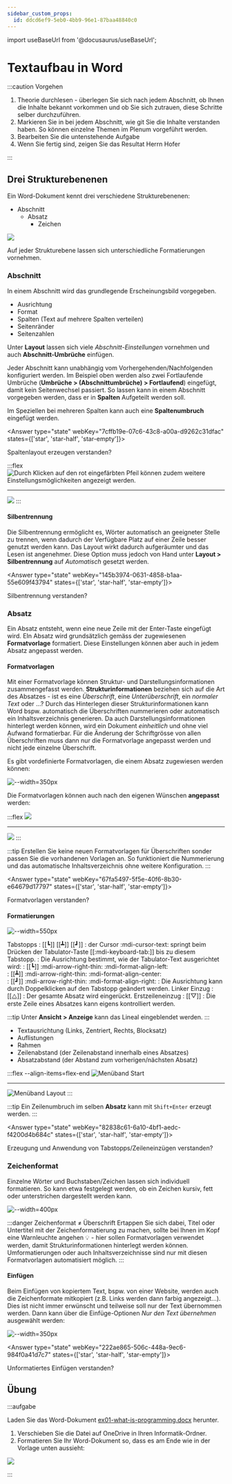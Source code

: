 ```yaml
---
sidebar_custom_props:
  id: ddcd6ef9-5eb0-4bb9-96e1-87baa48840c0
---
```


import useBaseUrl from '@docusaurus/useBaseUrl';

# Textaufbau in Word

:::caution Vorgehen

1. Theorie durchlesen - überlegen Sie sich nach jedem Abschnitt, ob Ihnen die Inhalte bekannt vorkommen und ob Sie sich zutrauen, diese Schritte selber durchzuführen.
2. Markieren Sie in bei jedem Abschnitt, wie git Sie die Inhalte verstanden haben. So können einzelne Themen im Plenum vorgeführt werden.
3. Bearbeiten Sie die untenstehende Aufgabe
4. Wenn Sie fertig sind, zeigen Sie das Resultat Herrn Hofer

:::

## Drei Strukturebenenen
Ein Word-Dokument kennt drei verschiedene Strukturebenenen:

- Abschnitt
  - Absatz
    - Zeichen

<div style={{maxHeight: '450px', overflow: 'auto'}}>

![](images/word-abschnitt-absatz.png)

</div>

Auf jeder Strukturebene lassen sich unterschiedliche Formatierungen vornehmen.

### Abschnitt
In einem Abschnitt wird das grundlegende Erscheinungsbild vorgegeben.
- Ausrichtung
- Format
- Spalten (Text auf mehrere Spalten verteilen)
- Seitenränder
- Seitenzahlen

Unter **Layout** lassen sich viele *Abschnitt-Einstellungen* vornehmen und auch __Abschnitt-Umbrüche__ einfügen. 

Jeder Abschnitt kann unabhängig vom Vorhergehenden/Nachfolgenden konfiguriert werden. Im Beispiel oben werden also zwei Fortlaufende Umbrüche (__Umbrüche > (Abschnittumbrüche) > Fortlaufend__) eingefügt, damit kein Seitenwechsel passiert. So lassen kann in einem Abschnitt vorgegeben werden, dass er in **Spalten** Aufgeteilt werden soll.

Im Speziellen bei mehreren Spalten kann auch eine __Spaltenumbruch__ eingefügt werden.

<Answer type="state" webKey="7cffb19e-07c6-43c8-a00a-d9262c31dfac"  states={['star', 'star-half', 'star-empty']}>

Spaltenlayout erzeugen verstanden?
</Answer>

:::flex
![Durch Klicken auf den rot eingefärbten Pfeil können zudem weitere Einstellungsmöglichkeiten angezeigt werden.](images/word-seite-einrichten.png) 
***
![](images/word-seite-einrichten-pro.png)
:::

#### Silbentrennung

Die Silbentrennung ermöglicht es, Wörter automatisch an geeigneter Stelle zu trennen, wenn dadurch der Verfügbare Platz auf einer Zeile besser genutzt werden kann. Das Layout wirkt dadurch aufgeräumter und das Lesen ist angenehmer. Diese Option muss jedoch von Hand unter __Layout > Silbentrennung__ auf *Automatisch* gesetzt werden.



<Answer type="state" webKey="145b3974-0631-4858-b1aa-55e609f43794" states={['star', 'star-half', 'star-empty']}>

Silbentrennung verstanden?
</Answer>

### Absatz
Ein Absatz entsteht, wenn eine neue Zeile mit der Enter-Taste eingefügt wird. EIn Absatz wird grundsätzlich gemäss der zugewiesenen **Formatvorlage** formatiert. Diese Einstellungen können aber auch in jedem Absatz angepasst werden.

#### Formatvorlagen

Mit einer Formatvorlage können Struktur- und Darstellungsinformationen zusammengefasst werden. **Strukturinformationen** beziehen sich auf die Art des Absatzes - ist es eine *Überschrift*, eine *Unterüberschrift*, ein *normaler Text* oder ...? Durch das Hinterlegen dieser Strukturinformationen kann Word bspw. automatisch die Überschriften nummerieren oder automatisch ein Inhaltsverzeichnis generieren. Da auch Darstellungsinformationen hinterlegt werden können, wird ein Dokument *einheitlich* und ohne viel Aufwand formatierbar. Für die Änderung der Schriftgrösse von allen Überschriften muss dann nur die Formatvorlage angepasst werden und nicht jede einzelne Überschrift.

Es gibt vordefinierte Formatvorlagen, die einem Absatz zugewiesen werden können:

![--width=350px](images/word-formatvorlage.png)

Die Formatvorlagen können auch nach den eigenen Wünschen **angepasst** werden:

:::flex
![](images/word-formatvorlage-edit-pre.png)
***
![](images/word-formatvorlage-edit.png)
:::

:::tip
Erstellen Sie keine neuen Formatvorlagen für Überschriften sonder passen Sie die vorhandenen Vorlagen an. So funktioniert die Nummerierung und das automatische Inhaltsverzeichnis ohne weitere Konfiguration.
:::



<Answer type="state" webKey="67fa5497-5f5e-40f6-8b30-e64679d17797" states={['star', 'star-half', 'star-empty']}>

Formatvorlagen verstanden?
</Answer>

#### Formatierungen

![--width=550px](images/word-tabstopps.png)

Tabstopps
: [[┗]] [[┻]] [[┛]]
: der Cursor :mdi-cursor-text: springt beim Drücken der Tabulator-Taste [[:mdi-keyboard-tab:]] bis zu diesem Tabstopp.
: Die Ausrichtung bestimmt, wie der Tabulator-Text ausgerichtet wird:
: [[┗]] :mdi-arrow-right-thin: :mdi-format-align-left:  
: [[┻]] :mdi-arrow-right-thin: :mdi-format-align-center:  
: [[┛]] :mdi-arrow-right-thin: :mdi-format-align-right:
: Die Ausrichtung kann durch Doppelklicken auf den Tabstopp geändert werden.
Linker Einzug
: [[⧋]]
: Der gesamte Absatz wird eingerückt.
Erstzeileneinzug
: [[▽]]
: Die erste Zeile eines Absatzes kann eigens kontrolliert werden.

:::tip
Unter __Ansicht > Anzeige__ kann das Lineal eingeblendet werden.
:::

- Textausrichtung (Links, Zentriert, Rechts, Blocksatz)
- Auflistungen
- Rahmen
- Zeilenabstand (der Zeilenabstand innerhalb eines Absatzes)
- Absatzabstand (der Abstand zum vorherigen/nächsten Absatz)

:::flex --align-items=flex-end
![Menüband __Start__](images/word-absatz.png)
***
![Menüband __Layout__](images/word-absatz2.png)
:::

:::tip
Ein Zeilenumbruch im selben **Absatz** kann mit `Shift+Enter` erzeugt werden.
:::



<Answer type="state" webKey="82838c61-6a10-4bf1-aedc-f4200d4b684c" states={['star', 'star-half', 'star-empty']}>

Erzeugung und Anwendung von Tabstopps/Zeileneinzügen verstanden?
</Answer>

### Zeichenformat

Einzelne Wörter und Buchstaben/Zeichen lassen sich individuell formatieren. So kann etwa festgelegt werden, ob ein Zeichen kursiv, fett oder unterstrichen dargestellt werden kann.

![--width=400px](images/word-zeichenformatierung.png)

:::danger Zeichenformat $\neq$ Überschrift
Ertappen Sie sich dabei, Titel oder Untertitel mit der Zeichenformatierung zu machen, sollte bei Ihnen im Kopf eine Warnleuchte angehen 💡 - hier sollen Formatvorlagen verwendet werden, damit Strukturinformationen hinterlegt werden können. Umformatierungen oder auch Inhaltsverzeichnisse sind nur mit diesen Formatvorlagen automatisiert möglich. 
:::

#### Einfügen

Beim Einfügen von kopiertem Text, bspw. von einer Website, werden auch die Zeichenformate mitkopiert (z.B. Links werden dann farbig angezeigt...). Dies ist nicht immer erwünscht und teilweise soll nur der Text übernommen werden. Dann kann über die Einfüge-Optionen *Nur den Text übernehmen* ausgewählt werden:

![--width=350px](images/word-paste-options.png)

<Answer type="state" webKey="222ae865-506c-448a-9ec6-984f0a41d7c7" states={['star', 'star-half', 'star-empty']}>

Unformatiertes Einfügen verstanden?
</Answer>

## Übung

:::aufgabe
<Answer type="state" webKey="9561181b-4325-47b0-90a2-5df0862146d2" />

Laden Sie das Word-Dokument [ex01-what-is-programming.docx](files/ex01-what-is-programming.docx) herunter.

1. Verschieben Sie die Datei auf OneDrive in Ihren Informatik-Ordner.
2. Formatieren Sie Ihr Word-Dokument so, dass es am Ende wie in der Vorlage unten aussieht:

<div style={{maxHeight: '450px', overflow: 'auto'}}>

![](images/word-exercise.png)

</div>

:::
